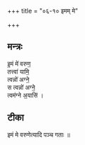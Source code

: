 +++
title = "०६-१० इमम् मे"

+++
## मन्त्रः

इ॒मं मे॑ वरुण॒  
तत्त्वा॑ यामि॒  
त्वन्नो॑ अग्ने॒  
स त्वन्नो॑ अग्ने॒  
त्वम॑ग्ने अ॒यासि॑ ।

## टीका
इमं मे वरुणेत्यादि पञ्च गताः ॥

